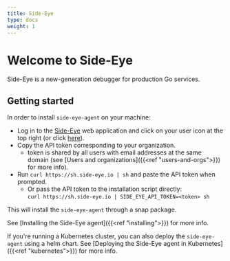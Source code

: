 ```yaml
---
title: Side-Eye
type: docs
weight: 1
---
```


# Welcome to Side-Eye

Side-Eye is a new-generation debugger for production Go services.

## Getting started

In order to install `side-eye-agent` on your machine:

- Log in to the [Side-Eye] web application and click on your user icon at the top right (or click [here](https://app.side-eye.dev/login)).
- Copy the API token corresponding to your organization.
  - token is shared by all users with email addresses at the same domain (see
    [Users and organizations]({{<ref "users-and-orgs">}}) for more info).
- Run `curl https://sh.side-eye.io | sh` and paste the API token when prompted.
  - Or pass the API token to the installation script directly:  
    `curl https://sh.side-eye.io | SIDE_EYE_API_TOKEN=<token> sh`

This will install the `side-eye-agent` through a snap package.

See [Installing the Side-Eye agent]({{<ref "installing">}}) for more info.

If you're running a Kubernetes cluster, you can also deploy the `side-eye-agent` using a
helm chart. See [Deploying the Side-Eye agent in Kubernetes]({{<ref "kubernetes">}})
for more info.

[Side-Eye]: https://app.side-eye.io/
